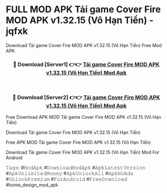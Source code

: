 # FULL MOD APK Tải game Cover Fire MOD APK v1.32.15 (Vô Hạn Tiền) - jqfxk
Download Tải game Cover Fire MOD APK v1.32.15 (Vô Hạn Tiền) Free Mod APK

<div align="center">
<h3>🔴 Download [Server1] 👉👉 <a href="https://apk-comot.site?title=Tải_game_Cover_Fire_MOD_APK_v1.32.15_(Vô_Hạn_Tiền)">Tải game Cover Fire MOD APK v1.32.15 (Vô Hạn Tiền) Mod Apk</a></h3><br>

<h3>🔴 Download [Server2] 👉👉 <a href="https://apk-comot.site?title=Tải_game_Cover_Fire_MOD_APK_v1.32.15_(Vô_Hạn_Tiền)">Tải game Cover Fire MOD APK v1.32.15 (Vô Hạn Tiền) Mod Apk</a></h3>
</div>


Free Download APK MOD Tải game Cover Fire MOD APK v1.32.15 (Vô Hạn Tiền)

Download Tải game Cover Fire MOD APK v1.32.15 (Vô Hạn Tiền) 

Free APK MOD Tải game Cover Fire MOD APK v1.32.15 (Vô Hạn Tiền) 

Download Tải game Cover Fire MOD APK v1.32.15 (Vô Hạn Tiền) Mod For Android

𝚃𝚊𝚐𝚜: #𝙼𝚘𝚍𝙰𝚙𝚔 #𝙳𝚘𝚠𝚗𝚕𝚘𝚊𝚍𝙼𝚘𝚍𝙰𝚙𝚔 #𝙰𝚙𝚔𝙻𝚊𝚝𝚎𝚜𝚝𝚅𝚎𝚛𝚜𝚒𝚘𝚗 #𝙰𝚙𝚔𝚄𝚗𝚕𝚒𝚖𝚒𝚝𝚎𝚍𝙼𝚘𝚗𝚎𝚢 #𝙰𝚙𝚔𝚄𝚗𝚕𝚘𝚌𝚔𝙰𝚕𝚕 #𝙰𝚙𝚔𝙽𝚘𝙰𝚍𝚜 #𝚄𝚗𝚕𝚘𝚌𝚔𝙿𝚛𝚎𝚖𝚒𝚞𝚖 #𝙵𝚘𝚛𝙰𝚗𝚍𝚛𝚘𝚒𝚍 #𝙵𝚛𝚎𝚎𝙳𝚘𝚠𝚗𝚕𝚘𝚊𝚍 #home_design_mod_apk